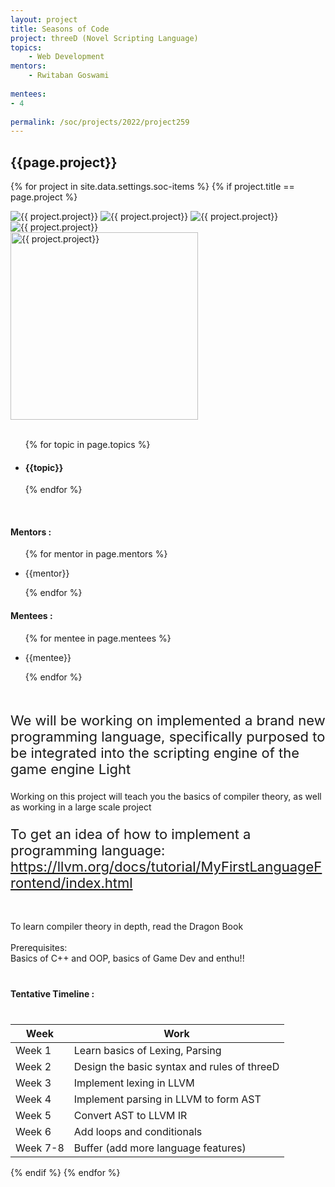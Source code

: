 ```yaml
---
layout: project
title: Seasons of Code
project: threeD (Novel Scripting Language)
topics:
    - Web Development
mentors:
    - Rwitaban Goswami 
    
mentees:
- 4 
    
permalink: /soc/projects/2022/project259
---
```


<h2 class="display1 m-3 p-3 text-center project-title">{{page.project}}</h2>

{% for project in site.data.settings.soc-items %}
{% if project.title == page.project %}

<div class ="img-soc d-block"> 
    <img src="{{ site.baseurl }}/{{ project.image }}" alt="{{ project.project}}" class="image-1">
    <img src="{{ site.baseurl }}/{{ project.image }}" alt="{{ project.project}}" class="image-2">
    <img src="{{ site.baseurl }}/{{ project.image }}" alt="{{ project.project}}" class="image-3">
    <img src="{{ site.baseurl }}/{{ project.image }}" alt="{{ project.project}}" class="image-4">
</div>
<div class = "mobile-img-soc">
  <img src="{{ site.baseurl }}/{{ project.image }}"  width = "300" height="300" alt="{{ project.project}}" class="border rounded">
  </div>
<div >
    <br>
    <ul>
        {% for topic in page.topics %}
        <li><h4 class="text-primary text-center topics">{{topic}}</h4></li>
        {% endfor %}
    </ul>
    <br>
    <h4 class="display3  ">Mentors :</h4> 
    <ul>
        {% for mentor in page.mentors %}
        <li><p class="lead">{{mentor}}</p></li>
        {% endfor %}
    </ul>
    <h4 class="display3  ">Mentees :</h4> 
    <ul>
        {% for mentee in page.mentees %}
        <li><p class="lead">{{mentee}}</p></li>
        {% endfor %}
    </ul>
</div>
<div>
    <p class="display3 project-desc" style = "font-size:22px;" >
        <br>
        We will be working on implemented a brand new programming language, specifically purposed to be integrated into the scripting engine of the game engine Light

Working on this project will teach you the basics of compiler theory, as well as working in a large scale project
</p>
<p class="display3" style = "font-size:22px;" >
To get an idea of how to implement a programming language: <a href='https://llvm.org/docs/tutorial/MyFirstLanguageFrontend/index.html'>https://llvm.org/docs/tutorial/MyFirstLanguageFrontend/index.html</a><br><br>

To learn compiler theory in depth, read the Dragon Book			
        <br>
Prerequisites:<br>
Basics of C++ and OOP, basics of Game Dev and enthu!!
<br>
    </p>
</div>
<div class = "d-flex flex-wrap">
<div>
    <h4 class="display3" style="margin:40px 0px 40px 0px;">Tentative Timeline :</h4>
    <table class="table table-striped">
    <thead>
        <tr>
        <th>Week</th>
        <th>Work</th>
        </tr>
    </thead>
    <tbody>
    <tr>
      <td>Week 1</td>
      <td> Learn basics of Lexing, Parsing
  </td>
    </tr>
    <tr>
      <td>Week 2</td>
      <td>Design the basic syntax and rules of threeD</td>
    </tr>
    <tr>
      <td>Week 3</td>
      <td>Implement lexing in LLVM</td>
    </tr>
    <tr>
      <td>Week 4</td>
      <td>Implement parsing in LLVM to form AST</td>
    </tr>
    <tr>
      <td>Week 5</td>
      <td>Convert AST to LLVM IR</td>
    </tr>
    <tr>
      <td>Week 6</td>
      <td>Add loops and conditionals</td>
    </tr>
    <tr>
      <td>Week 7-8</td>
      <td>Buffer (add more language features)</td>
    </tr>
    </tbody>
    </table>
</div>

</div>
{% endif %}
{% endfor %}

